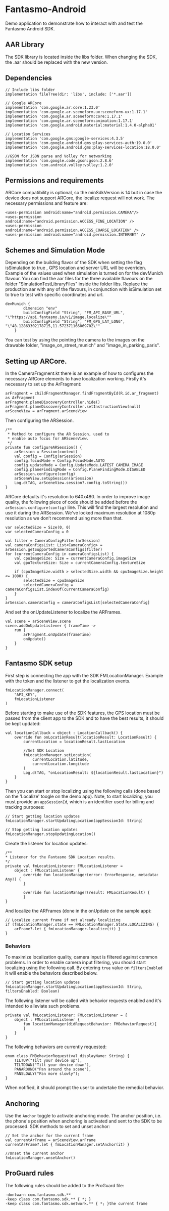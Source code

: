 # Fantasmo-Android
Demo application to demonstrate how to interact with and test the Fantasmo Android SDK.


## AAR Library
The SDK library is located inside the libs folder. When changing the SDK, the .aar should be replaced with the new version. 
  
## Dependencies

    // Include libs folder 
    implementation fileTree(dir: 'libs', include: ['*.aar'])
    
    // Google ARCore
    implementation 'com.google.ar:core:1.23.0'
    implementation 'com.google.ar.sceneform.ux:sceneform-ux:1.17.1'
    implementation 'com.google.ar.sceneform:core:1.17.1'
    implementation 'com.google.ar.sceneform:animation:1.17.1'
    implementation 'com.google.android.material:material:1.4.0-alpha01'

    // Location Services
    implementation 'com.google.gms:google-services:4.3.5'
    implementation 'com.google.android.gms:play-services-auth:19.0.0'
    implementation 'com.google.android.gms:play-services-location:18.0.0'

    //GSON for JSON parse and Volley for networking
    implementation 'com.google.code.gson:gson:2.8.6'
    implementation 'com.android.volley:volley:1.2.0'


## Permissions and requirements
ARCore compatibility is optional, so the minSdkVersion is 14 but in case the device does not support ARCore, the localize request will not work. The necessary permissions and feature are:
    
    <uses-permission android:name="android.permission.CAMERA"/>
    <uses-permission android:name="android.permission.ACCESS_FINE_LOCATION" />
    <uses-permission android:name="android.permission.ACCESS_COARSE_LOCATION" />
    <uses-permission android:name="android.permission.INTERNET" />

## Schemes and Simulation Mode

Depending on the building flavor of the SDK when setting the flag isSimulation to true , GPS location and server URL will be overriden. Example of the values used when simulation is turned on for the devMunich flavour. You can find the aar files for the three available flavours on the folder "SimulationTestLibraryFiles" inside the folder libs. Replace the production aar with any of the flavours, in conjunction with isSimulation set to true to test with specific coordinates and url.

    devMunich {
            dimension "env"
            buildConfigField "String", "FM_API_BASE_URL", "\"https://api.fantasmo.io/v1/image.localize\""
            buildConfigField "String", "FM_GPS_LAT_LONG", "\"48.12863302178715,11.572371166069702\""
        }

You can test by using the pointing the camera to the images on the drawable folder, "image_on_street_munich" and "image_in_parking_paris".

## Setting up ARCore.

In the CameraFragment.kt there is an example of how to configures the necessary ARCore elements to have localization working. Firstly it's necessary to set up the ArFragment:

    arFragment = childFragmentManager.findFragmentById(R.id.ar_fragment) as ArFragment
    arFragment.planeDiscoveryController.hide()
    arFragment.planeDiscoveryController.setInstructionView(null)
    arSceneView = arFragment.arSceneView
    
Then configuring the ARSession. 

    /**
     * Method to configure the AR Session, used to
     * enable auto focus for ARSceneView.
     */
    private fun configureARSession() {
        arSession = Session(context)
        val config = Config(arSession)
        config.focusMode = Config.FocusMode.AUTO
        config.updateMode = Config.UpdateMode.LATEST_CAMERA_IMAGE
        config.planeFindingMode = Config.PlaneFindingMode.DISABLED
        arSession.configure(config)
        arSceneView.setupSession(arSession)
        Log.d(TAG, arSceneView.session?.config.toString())
    }

ARCore defaults it's resolution to 640x480. In order to improve image quality, the following piece of code should be added before the `arSession.configure(config)` line. This will find the largest resolution and use it during the ARSession. We've locked maximum resolution at 1080p resolution as we don’t recommend using more than that.

    var selectedSize = Size(0, 0)
    var selectedCameraConfig = 0

    val filter = CameraConfigFilter(arSession)
    val cameraConfigsList: List<CameraConfig> = arSession.getSupportedCameraConfigs(filter)
    for (currentCameraConfig in cameraConfigsList) {
        val cpuImageSize: Size = currentCameraConfig.imageSize
        val gpuTextureSize: Size = currentCameraConfig.textureSize

        if (cpuImageSize.width > selectedSize.width && cpuImageSize.height <= 1080) {
            selectedSize = cpuImageSize
            selectedCameraConfig = cameraConfigsList.indexOf(currentCameraConfig)
        }
    }
    arSession.cameraConfig = cameraConfigsList[selectedCameraConfig]
    

And set the onUpdateListener to localize the ARFrames.

    val scene = arSceneView.scene
    scene.addOnUpdateListener { frameTime ->
        run {
            arFragment.onUpdate(frameTime)
            onUpdate()
        }
    }
    

## Fantasmo SDK setup

First step is connecting the app with the SDK FMLocationManager. Example with the token and the listener to get the localization events.

    fmLocationManager.connect(
        "API_KEY",
        fmLocationListener
    )

Before starting to make use of the SDK features, the GPS location must be passed from the client app to the SDK and to have the best results, it should be kept updated:

    val locationCallback = object : LocationCallback() {
        override fun onLocationResult(locationResult: LocationResult) {
            currentLocation = locationResult.lastLocation
                
            //Set SDK Location
            fmLocationManager.setLocation(
                currentLocation.latitude,
                currentLocation.longitude
            )
            Log.d(TAG, "onLocationResult: ${locationResult.lastLocation}")
        }
    }

Then you can start or stop localizing using the following calls (done based on the 'Localize' toogle on the demo app). Note, to start localizing, you must provide an `appSessionId`, which is an identifier used for billing and tracking purposes:
    
    // Start getting location updates
    fmLocationManager.startUpdatingLocation(appSessionId: String)
    
    // Stop getting location updates
    fmLocationManager.stopUpdatingLocation()
    
Create the listener for location updates:
        
    /**
    * Listener for the Fantasmo SDK Location results.
    */
    private val fmLocationListener: FMLocationListener =
        object : FMLocationListener {
            override fun locationManager(error: ErrorResponse, metadata: Any?) {
            }

            override fun locationManager(result: FMLocationResult) {
            }
    }
    
    
And localize the ARFrames (done in the onUpdate on the sample app):

    // Localize current frame if not already localizing
    if (fmLocationManager.state == FMLocationManager.State.LOCALIZING) {
        arFrame?.let { fmLocationManager.localize(it) }
    }

### Behaviors

To maximize localization quality, camera input is filtered against common problems. In order to enable camera input filtering, you should start localizing using the following call. By entering `true` value on `filtersEnabled` it will enable the behaviors described below. 

    // Start getting location updates
    fmLocationManager.startUpdatingLocation(appSessionId: String, filtersEnabled: Boolean)

The following listener will be called with behavior requests enabled and it's intended to alleviate such problems.

    private val fmLocationListener: FMLocationListener = {
        object : FMLocationListener {
            fun locationManager(didRequestBehavior: FMBehaviorRequest){
            }
        }
    }

The following behaviors are currently requested:

    enum class FMBehaviorRequest(val displayName: String) {
        TILTUP("Tilt your device up"),
        TILTDOWN("Tilt your device down"),
        PANAROUND("Pan around the scene"),
        PANSLOWLY("Pan more slowly");
    }

When notified, it should prompt the user to undertake the remedial behavior.

## Anchoring

Use the `Anchor` toggle to activate anchoring mode. The anchor position, i.e. the phone's position when anchoring is activated and sent to the SDK to be processed.
SDK methods to set and unset anchor: 

    // Set the anchor for the current frame
    val currentArFrame = arSceneView.arFrame
    currentArFrame?.let { fmLocationManager.setAnchor(it) }

    //Unset the current anchor
    fmLocationManager.unsetAnchor()

## ProGuard rules

The following rules should be added to the ProGuard file: 

    -dontwarn com.fantasmo.sdk.**
    -keep class com.fantasmo.sdk.** { *; }
    -keep class com.fantasmo.sdk.network.** { *; }the current frame

